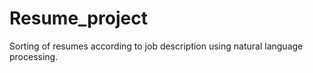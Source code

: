 # Resume_project
Sorting of resumes according to job description using natural language processing.
